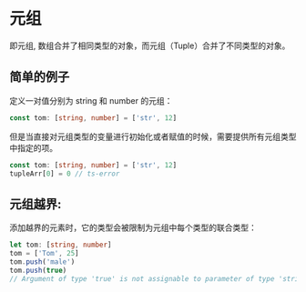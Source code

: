 # 元组

即元组, 数组合并了相同类型的对象，而元组（Tuple）合并了不同类型的对象。

## 简单的例子

定义一对值分别为 string 和 number 的元组：

```typescript
const tom: [string, number] = ['str', 12]
```

但是当直接对元组类型的变量进行初始化或者赋值的时候，需要提供所有元组类型中指定的项。

```typescript
const tom: [string, number] = ['str', 12]
tupleArr[0] = 0 // ts-error
```

## 元组越界:

添加越界的元素时，它的类型会被限制为元组中每个类型的联合类型：

```typescript
let tom: [string, number]
tom = ['Tom', 25]
tom.push('male')
tom.push(true)
// Argument of type 'true' is not assignable to parameter of type 'string | number'.
```
